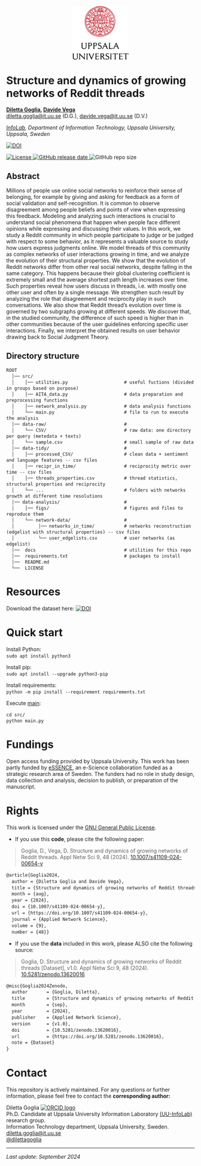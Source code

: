 <p align="center">
    <img align="center" src='docs/img/uu_logo.png' width="150px">
</p>

# Structure and dynamics of growing networks of Reddit threads
**[Diletta Goglia](https://orcid.org/0000-0002-2622-7495), [Davide Vega](https://orcid.org/0000-0001-8795-1957)**</br>[diletta.goglia@it.uu.se](mailto:diletta.goglia@it.uu.se) (D.G.), [davide.vega@it.uu.se](mailto:davide.vega@it.uu.se) (D.V.)


_[InfoLab](https://uuinfolab.github.io/), Department of Information Technology, Uppsala University, Uppsala, Sweden_


<a href="https://doi.org/10.1007/s41109-024-00654-y"><img src="https://zenodo.org/badge/DOI/10.1007/s41109-024-00654-y.svg" alt="DOI"></a></br>
<!--<a href="https://github.com/uuinfolab/Structure_and_dynamics_of_growing_networks_of_Reddit_threads/stargazers"><img src="https://img.shields.io/github/stars/uuinfolab/Structure_and_dynamics_of_growing_networks_of_Reddit_threads" alt="GitHub stars" /></a>
<a href="https://github.com/uuinfolab/Structure_and_dynamics_of_growing_networks_of_Reddit_threads/network/members"><img alt="GitHub forks" src="https://img.shields.io/github/forks/uuinfolab/Structure_and_dynamics_of_growing_networks_of_Reddit_threads" /></a>-->
<a href="https://github.com/uuinfolab/Structure_and_dynamics_of_growing_networks_of_Reddit_threads/blob/main/LICENSE">
  <img alt="License" src="https://img.shields.io/github/license/uuinfolab/Structure_and_dynamics_of_growing_networks_of_Reddit_threads">
</a>
<a href="https://github.com/uuinfolab/Structure_and_dynamics_of_growing_networks_of_Reddit_threads/releases">
  <img alt="GitHub release date" src="https://img.shields.io/github/release-date/uuinfolab/Structure_and_dynamics_of_growing_networks_of_Reddit_threads">
</a>
<img alt="GitHub repo size" src="https://img.shields.io/github/repo-size/uuinfolab/Structure_and_dynamics_of_growing_networks_of_Reddit_threads">




## Abstract
Millions of people use online social networks to reinforce their sense of belonging, for example by giving and asking for feedback as a form of social validation and self-recognition. It is common to observe disagreement among people beliefs and points of view when expressing this feedback. Modeling and analyzing such interactions is crucial to understand social phenomena that happen when people face different opinions while expressing and discussing their values. In this work, we study a Reddit community in which people participate to judge or be judged with respect to some behavior, as it represents a valuable source to study how users express judgments online. We model threads of this community as complex networks of user interactions growing in time, and we analyze the evolution of their structural properties. We show that the evolution of Reddit networks differ from other real social networks, despite falling in the same category. This happens because their global clustering coefficient is extremely small and the average shortest path length increases over time. Such properties reveal how users discuss in threads, i.e. with mostly one other user and often by a single message. We strengthen such result by analyzing the role that disagreement and reciprocity play in such conversations. We also show that Reddit thread’s evolution over time is governed by two subgraphs growing at different speeds. We discover that, in the studied community, the difference of such speed is higher than in other communities because of the user guidelines enforcing specific user interactions. Finally, we interpret the obtained results on user behavior drawing back to Social Judgment Theory.

## Directory structure 
```
ROOT
  │── src/
  │    │── utilities.py                     # useful fuctions (divided in groups based on purpose)
  │    │── AITA_data.py                     # data preparation and preprocessing functions
  │    │── network_analysis.py              # data analysis functions
  │    └── main.py                          # file to run to execute the analysis
  │── data-raw/                             #
  │    └── CSV/                             # raw data: one directory per query (metedata + texts)
  │    └── sample.csv                       # small sample of raw data
  │── data-tidy/                            #
  │    │── processed_CSV/                   # clean data + sentiment and language features -- csv files 
  │    │── recipr_in_time/                  # reciprocity metric over time -- csv files 
  │    │── threads_properties.csv           # thread statistics, structural properties and reciprocity
  │    └── ...                              # folders with networks growth at different time resolutions
  │── data-analysis/                        #  
  │    │── figs/                            # figures and files to reproduce them
  │    └── network-data/                    #
  │         │── networks_in_time/           # networks reconstruction (edgelist with structural properties) -- csv files 
  │         └── user_edgelists.csv          # user networks (as edgelist)  
  │──  docs                                 # utilities for this repo    
  │──  requirements.txt                     # packages to install      
  │──  README.md
  └──  LICENSE  
```

# Resources
Download the dataset here:  <a href="https://doi.org/10.5281/zenodo.13620016"><img src="https://zenodo.org/badge/DOI/10.5281/zenodo.13620016.svg" alt="DOI"></a>

# Quick start
Install Python:<br>
`sudo apt install python3`

Install pip:<br>
`sudo apt install --upgrade python3-pip`

Install requirements:<br>
`python -m pip install --requirement requirements.txt`

Execute [main](src/main.py):
```
cd src/
python main.py
```


# Fundings
Open access funding provided by Uppsala University. This work has been partly funded by [eSSENCE](https://www.essenceofescience.se/w/es/en), an e-Science collaboration funded as a strategic research area of Sweden. The funders had no role in study design, data collection and analysis, decision to publish, or preparation of the manuscript.

# Rights
This work is licensed under the [GNU General Public License](/LICENSE).

- If you use this **code**, please cite the following paper:
> Goglia, D., Vega, D. Structure and dynamics of growing networks of Reddit threads. Appl Netw Sci 9, 48 (2024). [10.1007/s41109-024-00654-y](https://doi.org/10.1007/s41109-024-00654-y)

```tex
@article{Goglia2024,
  author = {Diletta Goglia and Davide Vega},
  title = {Structure and dynamics of growing networks of Reddit threads},
  month = {aug},
  year = {2024},
  doi = {10.1007/s41109-024-00654-y},
  url = {https://doi.org/10.1007/s41109-024-00654-y},
  journal = {Applied Network Science},
  volume = {9},
  number = {48}}
```

- If you use the **data** included in this work, please ALSO cite the following source:

> Goglia, D. Structure and dynamics of growing networks of Reddit threads [Dataset], v1.0. Appl Netw Sci 9, 48 (2024). [10.5281/zenodo.13620016](https://doi.org/10.5281/zenodo.13620016)

```tex
@misc{Goglia2024Zenodo,
  author       = {Goglia, Diletta},
  title        = {Structure and dynamics of growing networks of Reddit threads},
  month        = {sep},
  year         = {2024},
  publisher    = {Applied Network Science},
  version      = {v1.0},
  doi          = {10.5281/zenodo.13620016},
  url          = {https://doi.org/10.5281/zenodo.13620016},
  note = {Dataset}
}
```


# Contact 
This repository is actively maintained. For any questions or further information, please feel free to contact the **corresponding author:**

Diletta Goglia <a href="https://orcid.org/0000-0002-2622-7495"><img alt="ORCID logo" src="https://info.orcid.org/wp-content/uploads/2019/11/orcid_16x16.png" width="16" height="16" /></a> <br/>
Ph.D. Candidate at Uppsala University Information Laboratory [(UU-InfoLab)](https://uuinfolab.github.io/) research group. <br/>
Information Technology department, Uppsala University, Sweden. <br/>
[diletta.goglia@it.uu.se](mailto:dilettagoglia@it.uu.se) <br/>
[@dilettagoglia](https://x.com/dilettagoglia?lang=en)
<!-- [dilettagoglia.netlify.app](http://www.dilettagoglia.netlify.app) <br/> -->


---
_Last update: September 2024_